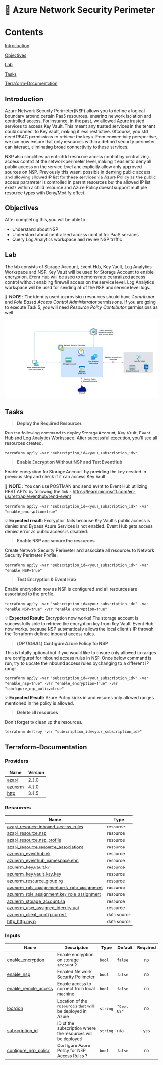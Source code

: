 # 🔐 **Azure Network Security Perimeter**

# Contents
[Introduction](#introduction)

[Objectives](#objectives)

[Lab](#lab)

[Tasks](#tasks)

[Terraform-Documentation](#terraform-documentation)

## Introduction
Azure Network Security Perimeter(NSP) allows you to define a logical boundary around certain PaaS resources, ensuring network isolation and controlled access. For instance, in the past, we allowed Azure trusted services to access Key Vault. This meant any trusted services in the tenant could connect to Key Vault, making it less restrictive. Ofcourse, you still need RBAC permissions to retrieve the keys. From connectivity perspective, we can now ensure that only resources within a defined security perimeter can interact, eliminating broad connectivity to these services.

NSP also simplifies parent-child resource access control by centralizing access control at the network perimeter level, making it easier to deny all public access on the service level and explicitly allow only approved sources on NSP. Previously this wasnt possible in denying public access and allowing allowed IP list for these services via Azure Policy as the public access parameter is controlled in parent resources but the allowed IP list exists within a child resource and Azure Policy doesnt support multiple resource types with Deny/Modify effect.

## Objectives
After completing this, you will be able to :
- Understand about NSP
- Understand about centralized access control for PaaS services
- Query Log Analytics workspace and review NSP traffic

## Lab
The lab consists of Storage Account, Event Hub, Key Vault, Log Analytics Workspace and NSP. Key Vault will be used for Storage Account to enable encryption. Event Hub will be used to demonstrate centralized access control without enabling firewall access on the service level. Log Analytics workspace will be used for sending all of the NSP and service level logs.

📌 **NOTE** : The identity used to provision resources should have *Contributor* and *Role Based Access Control Administrator* permissions. If you are going to execute Task 5, you will need *Resource Policy Contributor* permissions as well.

![image](images/NSP-AzurePolicy.png)

## Tasks
> **Deploy the Required Resources**

Run the following command to deploy Storage Account, Key Vault, Event Hub and Log Analytics Workspace. After successful execution, you'll see all resources created.

`terraform apply -var "subscription_id=<your_subscription_id>"`

> **Enable Encryption Without NSP and Test EventHub**

Enable encryption for Storage Account by providing the key created in previous step and check if it can access Key Vault.

📌 **NOTE** : You can use POSTMAN and send event to Event Hub utilizing REST API's by following the link - https://learn.microsoft.com/en-us/rest/api/eventhub/send-event

`terraform apply -var "subscription_id=<your_subscription_id>" -var "enable_encryption=true"`

💡 **Expected result**: Encryption fails because Key Vault's public access is denied and Bypass Azure Services is not enabled. Event Hub gets access denied error as public access is disabled.

> **Enable NSP and secure the resources**

Create Network Security Perimeter and associate all resources to Network Security Perimeter Profile.

`terraform apply -var "subscription_id=<your_subscription_id>" -var "enable_NSP=true"`

> **Test Encryption & Event Hub**

Enable encryption now as NSP is configured and all resources are associated to the profile.

`terraform apply -var "subscription_id=<your_subscription_id>" -var "enable_NSP=true" -var "enable_encryption=true"`

💡 **Expected Result:** Encryption now works! The storage account is successfully able to retrieve the encryption key from Key Vault. Event Hub now works, because NSP automatically allows the local client's IP through the Terraform-defined inbound access rules.

> **(*OPTIONAL*) Configure Azure Policy for NSP**

This is totally optional but if you would like to ensure only allowed ip ranges are configured for inbound access rules in NSP. Once below command is run, try to update the inbound access rules by changing to a different IP range. 

`terraform apply -var "subscription_id=<your_subscription_id>" -var "enable_nsp=true" -var "enable_encryption=true" -var "configure_nsp_policy=true"`

💡 **Expected Result:** Azure Policy kicks in and ensures only allowed ranges mentioned in the policy is allowed.

> **Delete all resources**

Don't forget to clean up the resources.

`terraform destroy -var "subscription_id=<your_subscription_id>"`

## Terraform-Documentation

### Providers

| Name | Version |
|------|---------|
| <a name="provider_azapi"></a> [azapi](#provider\_azapi) | 2.2.0 |
| <a name="provider_azurerm"></a> [azurerm](#provider\_azurerm) | 4.1.0 |
| <a name="provider_http"></a> [http](#provider\_http) | 3.4.5 |

### Resources

| Name | Type |
|------|------|
| [azapi_resource.inbound_access_rules](https://registry.terraform.io/providers/azure/azapi/2.2.0/docs/resources/resource) | resource |
| [azapi_resource.nsp](https://registry.terraform.io/providers/azure/azapi/2.2.0/docs/resources/resource) | resource |
| [azapi_resource.nsp_profile](https://registry.terraform.io/providers/azure/azapi/2.2.0/docs/resources/resource) | resource |
| [azapi_resource.resource_associations](https://registry.terraform.io/providers/azure/azapi/2.2.0/docs/resources/resource) | resource |
| [azurerm_eventhub.eh](https://registry.terraform.io/providers/hashicorp/azurerm/4.1.0/docs/resources/eventhub) | resource |
| [azurerm_eventhub_namespace.ehn](https://registry.terraform.io/providers/hashicorp/azurerm/4.1.0/docs/resources/eventhub_namespace) | resource |
| [azurerm_key_vault.kv](https://registry.terraform.io/providers/hashicorp/azurerm/4.1.0/docs/resources/key_vault) | resource |
| [azurerm_key_vault_key.key](https://registry.terraform.io/providers/hashicorp/azurerm/4.1.0/docs/resources/key_vault_key) | resource |
| [azurerm_resource_group.rg](https://registry.terraform.io/providers/hashicorp/azurerm/4.1.0/docs/resources/resource_group) | resource |
| [azurerm_role_assignment.cmk_role_assignment](https://registry.terraform.io/providers/hashicorp/azurerm/4.1.0/docs/resources/role_assignment) | resource |
| [azurerm_role_assignment.key_role_assignment](https://registry.terraform.io/providers/hashicorp/azurerm/4.1.0/docs/resources/role_assignment) | resource |
| [azurerm_storage_account.sa](https://registry.terraform.io/providers/hashicorp/azurerm/4.1.0/docs/resources/storage_account) | resource |
| [azurerm_user_assigned_identity.uai](https://registry.terraform.io/providers/hashicorp/azurerm/4.1.0/docs/resources/user_assigned_identity) | resource |
| [azurerm_client_config.current](https://registry.terraform.io/providers/hashicorp/azurerm/4.1.0/docs/data-sources/client_config) | data source |
| [http_http.myip](https://registry.terraform.io/providers/hashicorp/http/latest/docs/data-sources/http) | data source |

### Inputs

| Name | Description | Type | Default | Required |
|------|-------------|------|---------|:--------:|
| <a name="input_enable_encryption"></a> [enable\_encryption](#input\_enable\_encryption) | Enable encryption on storage account ? | `bool` | `false` | no |
| <a name="input_enable_nsp"></a> [enable\_nsp](#input\_enable\_nsp) | Enabled Network Security Perimeter | `bool` | `false` | no |
| <a name="input_enable_remote_access"></a> [enable\_remote\_access](#input\_enable\_remote\_access) | Enable access to connect from local machine | `bool` | `false` | no |
| <a name="input_location"></a> [location](#input\_location) | Location of the resources that will be deployed in Azure | `string` | `"East US"` | no |
| <a name="input_subscription_id"></a> [subscription\_id](#input\_subscription\_id) | ID of the subscription where the resources will be deployed | `string` | n/a | yes |
| <a name="input_configure_nsp_policy"></a> [configure\_nsp\_policy](#input\_sconfigure\_nsp\_policy) | Configure Azure Policy for NSP Access Rules ? | `bool` | `false` | no |